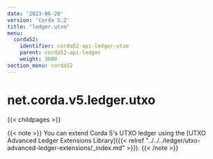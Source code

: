 ```yaml
---
date: '2023-06-20'
version: 'Corda 5.2'
title: "ledger.utxo"
menu:
  corda52:
    identifier: corda52-api-ledger-utxo
    parent: corda52-api-ledger
    weight: 3000
section_menu: corda52
---
```


# net.corda.v5.ledger.utxo

{{< childpages >}}

{{< note >}}
You can extend Corda 5's UTXO ledger using the [UTXO Advanced Ledger Extensions Library]({{< relref "../../../ledger/utxo-advanced-ledger-extensions/_index.md" >}}).
{{< /note >}}

